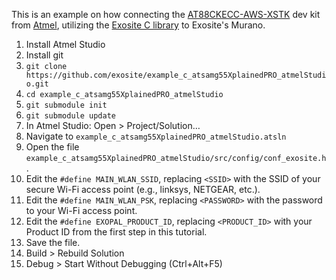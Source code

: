 This is an example on how connecting the [AT88CKECC-AWS-XSTK](http://www.atmel.com/tools/at88ckecc-aws-xstk.aspx)
dev kit from [Atmel](http://www.atmel.com),
utilizing the [Exosite C library](https://github.com/exosite/libexosite_c_http-device) to Exosite's Murano.

1. Install Atmel Studio
2. Install git
3. `git clone https://github.com/exosite/example_c_atsamg55XplainedPRO_atmelStudio.git`
4. `cd example_c_atsamg55XplainedPRO_atmelStudio`
5. `git submodule init`
6. `git submodule update`
7. In Atmel Studio: Open > Project/Solution…
8. Navigate to `example_c_atsamg55XplainedPRO_atmelStudio.atsln`
9. Open the file `example_c_atsamg55XplainedPRO_atmelStudio/src/config/conf_exosite.h`.
10. Edit the `#define MAIN_WLAN_SSID`, replacing `<SSID>` with the SSID of your secure Wi-Fi access point (e.g., linksys, NETGEAR, etc.).
11. Edit the `#define MAIN_WLAN_PSK`, replacing `<PASSWORD>` with the password to your Wi-Fi access point.
12. Edit the `#define EXOPAL_PRODUCT_ID`, replacing `<PRODUCT_ID>` with your Product ID from the first step in this tutorial.
13. Save the file.
14. Build > Rebuild Solution
15. Debug > Start Without Debugging (Ctrl+Alt+F5)
